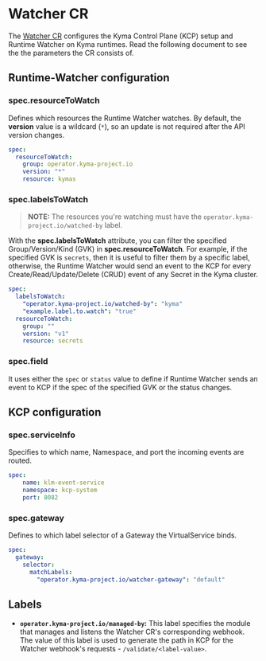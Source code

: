 # Watcher CR

The [Watcher CR](https://github.com/kyma-project/lifecycle-manager/blob/main/api/v1beta2/watcher_types.go#L121) configures the Kyma Control Plane (KCP) setup and Runtime Watcher on Kyma runtimes. Read the following document to see the the parameters the CR consists of.

## Runtime-Watcher configuration

### **spec.resourceToWatch**

Defines which resources the Runtime Watcher watches. By default, the **version** value is a wildcard (`*`), so an update is not required after the API version changes.

```yaml
spec:
  resourceToWatch:
    group: operator.kyma-project.io
    version: "*"
    resource: kymas
```

### **spec.labelsToWatch**

> **NOTE:** The resources you're watching must have the `operator.kyma-project.io/watched-by` label.

With the **spec.labelsToWatch** attribute, you can filter the specified Group/Version/Kind (GVK) in **spec.resourceToWatch**. For example, if the specified GVK is `secrets`, then it is useful to filter them by a specific label, otherwise, the Runtime Watcher would send an event to the KCP for every Create/Read/Update/Delete (CRUD) event of any Secret in the Kyma cluster.

```yaml
spec:
  labelsToWatch:
    "operator.kyma-project.io/watched-by": "kyma"
    "example.label.to.watch": "true"
  resourceToWatch:
    group: ""
    version: "v1"
    resource: secrets
```


### **spec.field**

It uses either the `spec` or `status` value to define if Runtime Watcher sends an event to KCP if the spec of the specified GVK or the status changes.

## KCP configuration

### **spec.serviceInfo**

Specifies to which name, Namespace, and port the incoming events are routed.

```yaml
spec:
    name: klm-event-service
    namespace: kcp-system
    port: 8082
```

### **spec.gateway**

Defines to which label selector of a Gateway the VirtualService binds.

```yaml
spec:
  gateway:
    selector:
      matchLabels:
        "operator.kyma-project.io/watcher-gateway": "default"
```

## Labels

- **`operator.kyma-project.io/managed-by`:** This label specifies the module that manages and listens the Watcher CR's corresponding webhook. The value of this label is used to generate the path in KCP for the Watcher webhook's requests - `/validate/<label-value>`.